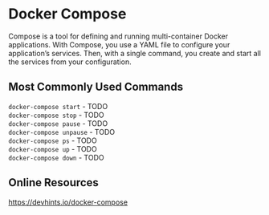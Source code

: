 # Docker Compose

Compose is a tool for defining and running multi-container Docker applications. With Compose, you use a YAML file to configure your application’s services. Then, with a single command, you create and start all the services from your configuration.

## Most Commonly Used Commands

`docker-compose start` - TODO\
`docker-compose stop` - TODO\
`docker-compose pause` - TODO\
`docker-compose unpause` - TODO\
`docker-compose ps` - TODO\
`docker-compose up` - TODO\
`docker-compose down` - TODO

## Online Resources

https://devhints.io/docker-compose
